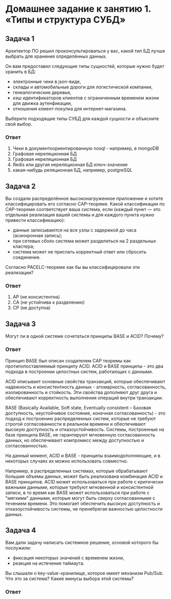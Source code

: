 # Домашнее задание к занятию 1. «Типы и структура СУБД»

## Задача 1

Архитектор ПО решил проконсультироваться у вас, какой тип БД 
лучше выбрать для хранения определённых данных.

Он вам предоставил следующие типы сущностей, которые нужно будет хранить в БД:

- электронные чеки в json-виде,
- склады и автомобильные дороги для логистической компании,
- генеалогические деревья,
- кэш идентификаторов клиентов с ограниченным временем жизни для движка аутенфикации,
- отношения клиент-покупка для интернет-магазина.

Выберите подходящие типы СУБД для каждой сущности и объясните свой выбор.

### Ответ

1. Чеки в документоориентированную nosql - например, в mongoDB
2. Графовая нереляционная БД
3. Графовая нереляционная БД
4. Redis или другая нереляционная БД ключ-значение
5. какая-нибудь реляционная БД, например, postgreSQL

## Задача 2

Вы создали распределённое высоконагруженное приложение и хотите классифицировать его согласно 
CAP-теореме. Какой классификации по CAP-теореме соответствует ваша система, если 
(каждый пункт — это отдельная реализация вашей системы и для каждого пункта нужно привести классификацию):

- данные записываются на все узлы с задержкой до часа (асинхронная запись);
- при сетевых сбоях система может разделиться на 2 раздельных кластера;
- система может не прислать корректный ответ или сбросить соединение.

Согласно PACELC-теореме как бы вы классифицировали эти реализации?

### Ответ

1. AP (не консистентна)
2. CA (не устойчива к разделению)
3. CP (не доступна)

## Задача 3

Могут ли в одной системе сочетаться принципы BASE и ACID? Почему?

### Ответ

Принцип BASE был описан создателем CAP теоремы как протипопоставляемый принципу ACID. 
ACID и BASE принципы - это два подхода в построении целостных систем, работающих с данными.

ACID описывает основные свойства транзакций, которые обеспечивают надежность и консистентность данных - атомарность, согласованность, изолированность и стойкость. Эти свойства дополняют друг друга и обеспечивают корректность выполнения операций внутри транзакции.

BASE (Basically Available, Soft state, Eventually consistent – Базовая доступность, неустойчивое состояние, конечная согласованность) - это подход к построению распределенных систем, которые не требуют строгой согласованности в реальном времени и обеспечивают высокую доступность и отказоустойчивость. Системы, построенные на базе принципа BASE, не гарантируют мгновенную согласованность данных, но обеспечивают компромисс между доступностью и согласованностью.

На данный момент, ACID и BASE - принципы взаимодополняющие, и в некоторых случаях их можно использовать совместно.

Например, в распределенных системах, которые обрабатывают большие объемы данных, может быть реализована комбинация ACID и BASE принципов. ACID может использоваться при работе с критически важными данными, которые требуют мгновенной и консистентной записи, в то время как BASE может использоваться при работе с "мягкими" данными, которые могут быть сверху согласованными с течением времени. Это помогает обеспечить высокую доступность и отказоустойчивость системы, не пренебрегая важностью целостности данных.


## Задача 4

Вам дали задачу написать системное решение, основой которого бы послужили:

- фиксация некоторых значений с временем жизни,
- реакция на истечение таймаута.

Вы слышали о key-value-хранилище, которое имеет механизм Pub/Sub. 
Что это за система? Какие минусы выбора этой системы?

### Ответ


